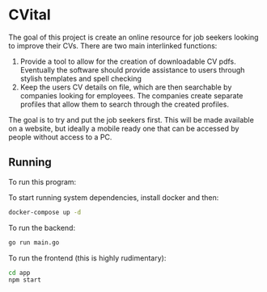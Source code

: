 # CVital
The goal of this project is create an online resource for job seekers looking to improve their CVs. There are two main interlinked functions:

1) Provide a tool to allow for the creation of downloadable CV pdfs. Eventually the software should provide assistance to users through stylish templates and spell checking
2) Keep the users CV details on file, which are then searchable by companies looking for employees. The companies create separate profiles that allow them to search through the created profiles.

The goal is to try and put the job seekers first. This will be made available on a website, but ideally a mobile ready one that can be accessed by people without access to a PC.

## Running
To run this program:

To start running system dependencies, install docker and then:
```bash
docker-compose up -d
```

To run the backend:
```bash
go run main.go
```

To run the frontend (this is highly rudimentary):
```bash
cd app
npm start
```